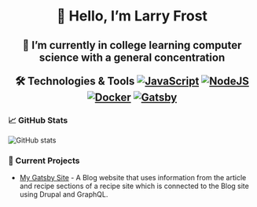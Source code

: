 <h1 align="center">👋 Hello, I’m Larry Frost</h1>
<h2 align="center">🌱 I’m currently in college learning computer science with a general concentration

🛠 Technologies & Tools
[![JavaScript](https://img.shields.io/badge/JavaScript-F7DF1E?logo=javascript&logoColor=000)](#)
[![NodeJS](https://img.shields.io/badge/Node.js-6DA55F?logo=node.js&logoColor=white)](#)
[![Docker](https://img.shields.io/badge/Docker-2496ED?logo=docker&logoColor=fff)](#)
[![Gatsby](https://img.shields.io/badge/Gatsby-%23663399.svg?logo=gatsby&logoColor=white)](#)

</h2>
   
### 📈 GitHub Stats
![GitHub stats](https://github-readme-stats.vercel.app/api?username=larryfrost&show_icons=true&theme=radical)

   
### 🚀 Current Projects
- [My Gatsby Site](https://github.com/larryfrost/my-gatsby-site) - A Blog website that uses information from the article and recipe sections of a recipe site which is connected to the Blog site using Drupal and GraphQL.
  
</h2>
<!---
larryfrost/larryfrost is a ✨ special ✨ repository because its `README.md` (this file) appears on your GitHub profile.
You can click the Preview link to take a look at your changes.
--->
